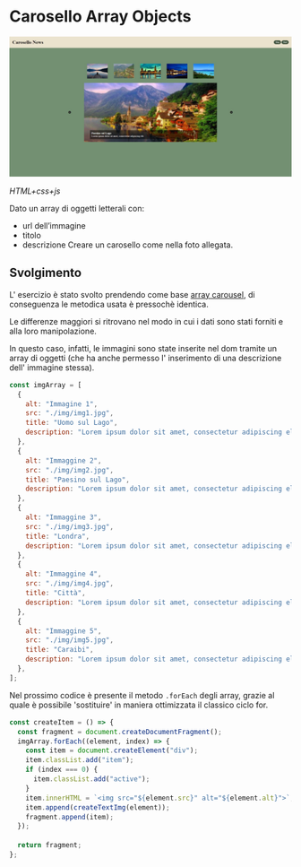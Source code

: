 # Carosello Array Objects

![Thumbnail](/readme-img/thumbnail.jpeg)

_HTML+css+js_

Dato un array di oggetti letterali con:

- url dell’immagine
- titolo
- descrizione
  Creare un carosello come nella foto allegata.

## Svolgimento

L' esercizio è stato svolto prendendo come base [array carousel](https://github.com/CaldatoLuca/js-array-carousel), di conseguenza le metodica usata è pressochè identica.

Le differenze maggiori si ritrovano nel modo in cui i dati sono stati forniti e alla loro manipolazione.

In questo caso, infatti, le immagini sono state inserite nel dom tramite un array di oggetti (che ha anche permesso l' inserimento di una descrizione dell' immagine stessa).

```js
const imgArray = [
  {
    alt: "Immagine 1",
    src: "./img/img1.jpg",
    title: "Uomo sul Lago",
    description: "Lorem ipsum dolor sit amet, consectetur adipiscing elit.",
  },
  {
    alt: "Immaggine 2",
    src: "./img/img2.jpg",
    title: "Paesino sul Lago",
    description: "Lorem ipsum dolor sit amet, consectetur adipiscing elit.",
  },
  {
    alt: "Immaggine 3",
    src: "./img/img3.jpg",
    title: "Londra",
    description: "Lorem ipsum dolor sit amet, consectetur adipiscing elit.",
  },
  {
    alt: "Immaggine 4",
    src: "./img/img4.jpg",
    title: "Città",
    description: "Lorem ipsum dolor sit amet, consectetur adipiscing elit.",
  },
  {
    alt: "Immaggine 5",
    src: "./img/img5.jpg",
    title: "Caraibi",
    description: "Lorem ipsum dolor sit amet, consectetur adipiscing elit.",
  },
];
```

Nel prossimo codice è presente il metodo `.forEach` degli array, grazie al quale è possibile 'sostituire' in maniera ottimizzata il classico ciclo for.

```js
const createItem = () => {
  const fragment = document.createDocumentFragment();
  imgArray.forEach((element, index) => {
    const item = document.createElement("div");
    item.classList.add("item");
    if (index === 0) {
      item.classList.add("active");
    }
    item.innerHTML = `<img src="${element.src}" alt="${element.alt}">`;
    item.append(createTextImg(element));
    fragment.append(item);
  });

  return fragment;
};
```
